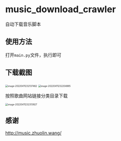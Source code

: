 # music_download_crawler
自动下载音乐脚本

## 使用方法

打开`main.py`文件，执行即可

## 下载截图

<img src="http://p0.qhimg.com/t018f2e4664c3c9d21a.png" alt="image-20220411232137462" style="zoom:50%;" />

<img src="http://p0.qhimg.com/t01b81f00585eff0f74.png" alt="image-20220411232204885" style="zoom:50%;" />

按照歌曲网站链接分类目录下载

<img src="http://p0.qhimg.com/t01972754c5c723f1c5.png" alt="image-20220411232313927" style="zoom:50%;" />

## 感谢

http://music.zhuolin.wang/

